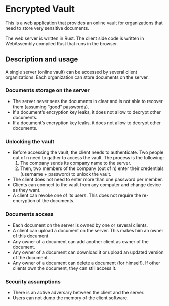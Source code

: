 # Encrypted Vault
This is a web application that provides an online vault for organizations that need to store very sensitive documents.

The web server is written in Rust. The client side code is written in WebAssembly compiled Rust that runs in the browser.

## Description and usage

A single server (online vault) can be accessed by several client organizations. Each organization can store documents on the server.

### Documents storage on the server
- The server never sees the documents in clear and is not able to recover them (assuming “good” passwords).
- If a document’s encryption key leaks, it does not allow to decrypt other documents.
- If a document’s encryption key leaks, it does not allow to decrypt other documents.
### Unlocking the vault
- Before accessing the vault, the client needs to authenticate. Two people out of n need to gather to access the vault. The process is the following:
    1. The company sends its company name to the server. 
    2. Then, two members of the company (out of n) enter their credentials (username + password) to unlock the vault.
- The client does not need to enter more than one password per member.
- Clients can connect to the vault from any computer and change device as they want.
- A client can revoke one of its users. This does not require the re-encryption of the documents.
### Documents access
- Each document on the server is owned by one or several clients.
- A client can upload a document on the server. This makes him an owner of this document.
- Any owner of a document can add another client as owner of the document.
- Any owner of a document can download it or upload an updated version of the document.
- Any owner of a document can delete a document (for himself). If other clients own the document, they can still access it.

### Security assumptions

- There is an active adversary between the client and the server.
- Users can not dump the memory of the client software.

